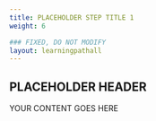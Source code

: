 ```yaml
---
title: PLACEHOLDER STEP TITLE 1
weight: 6

### FIXED, DO NOT MODIFY
layout: learningpathall
---
```


## PLACEHOLDER HEADER 
YOUR CONTENT GOES HERE
